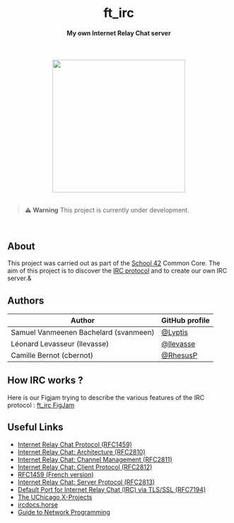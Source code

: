 <div align="center">

# ft_irc
#### My own Internet Relay Chat server

<br />
<br />
<img src="https://42f2671d685f51e10fc6-b9fcecea3e50b3b59bdc28dead054ebc.ssl.cf5.rackcdn.com/illustrations/Chat_re_re1u.svg" height=300>
<br />
<br />
</div>

> **⚠️ Warning**
> This project is currently under development.

<br />

## About

This project was carried out as part of the [School 42](https://42.fr/en/homepage/) Common Core. The aim of this project is to discover the [IRC protocol](https://fr.wikipedia.org/wiki/Internet_Relay_Chat) and to create our own IRC server.&

## Authors

| Author | GitHub profile |
| - | - |
| Samuel Vanmeenen Bachelard (svanmeen) | [@Lyptis](https://github.com/Lyptis) |
| Léonard Levasseur (llevasse) | [@llevasse](https://github.com/llevasse) |
| Camille Bernot (cbernot) | [@RhesusP](https://github.com/RhesusP) |

## How IRC works ?

Here is our Figjam trying to describe the various features of the IRC protocol : [ft_irc FigJam](https://www.figma.com/file/uqmDSLjfm4qJeU6ryaQem4/ft_irc?type=whiteboard&node-id=0%3A1&t=kNFTmeqvafEZBXPM-1)

## Useful Links

- [Internet Relay Chat Protocol (RFC1459)](https://datatracker.ietf.org/doc/html/rfc1459)
- [Internet Relay Chat: Architecture (RFC2810)](https://datatracker.ietf.org/doc/html/rfc2810)
- [Internet Relay Chat: Channel Management (RFC2811)](https://datatracker.ietf.org/doc/html/rfc2811)
- [Internet Relay Chat: Client Protocol (RFC2812)](https://datatracker.ietf.org/doc/html/rfc2812)
- [RFC1459 (French version)](http://abcdrfc.free.fr/rfc-vf/rfc1459.html)
- [Internet Relay Chat: Server Protocol (RFC2813)](https://datatracker.ietf.org/doc/html/rfc2813)
- [Default Port for Internet Relay Chat (IRC) via TLS/SSL (RFC7194)](https://datatracker.ietf.org/doc/html/rfc7194)
- [The UChicago X-Projects](http://chi.cs.uchicago.edu/chirc/index.html)
- [ircdocs.horse](https://modern.ircdocs.horse/#connection-setup)
- [Guide to Network Programming](https://beej.us/guide/bgnet/html/)
